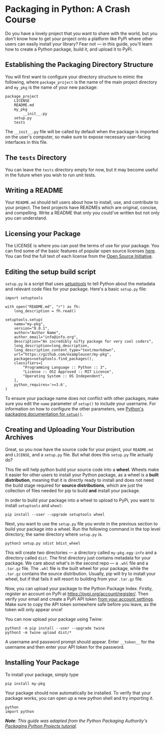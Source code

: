 
# Packaging in Python: A Crash Course

Do you have a lovely project that you want to share with the world, but you don't know how to get your project onto a platform like PyPi where other users can easily install your library? Fear not — in this guide, you'll learn how to create a Python package, build it, and upload it to PyPi.

## Establishing the Packaging Directory Structure

You will first want to configure your directory structure to mimic the following, where `package_project` is the name of the main project directory and `my_pkg` is the name of your new package:

    package_project
        LICENSE
        README.md
        my_pkg
            __init__.py
        setup.py
        tests

The `__init__.py` file will be called by default when the package is imported on the user's computer, so make sure to expose necessary user-facing interfaces in this file.

## The `tests` Directory
You can leave the `tests` directory empty for now, but it may become useful in the future when you wish to run unit tests.

## Writing a README
Your `README.md` should tell users about how to install, use, and contribute to your project. The best projects have READMEs which are original, concise, and compelling. Write a README that only you could've written but not only you can understand.

## Licensing your Package
The LICENSE is where you can post the terms of use for your package. You can find some of the basic features of popular open source licenses [here](https://tldrlegal.com). You can find the full text of each license from the [Open Source Initiative](https://opensource.org/licenses).

## Editing the setup build script
`setup.py` is a script that uses [setuptools](https://packaging.python.org/key_projects/#setuptools) to tell Python about the metadata and relevant code files for your package. Here's a basic `setup.py` file:

    import setuptools

    with open("README.md", "r") as fh:
        long_description = fh.read()

    setuptools.setup(
        name="my-pkg", 
        version="0.0.1",
        author="Author Name",
        author_email="info@info.org",
        description="An incredibly nifty package for very cool coders",
        long_description=long_description,
        long_description_content_type="text/markdown",
        url="https://github.com/exampleuser/my-pkg",
        packages=setuptools.find_packages(),
        classifiers=[
            "Programming Language :: Python :: 3",
            "License :: OSI Approved :: MIT License",
            "Operating System :: OS Independent",
        ],
        python_requires='>=3.6',
    )

To ensure your package name does not conflict with other packages, make sure you edit the `name` parameter of `setup()` to include your username. For information on how to configure the other parameters, see [Python's packaging documentation for `setup()`](https://packaging.python.org/guides/distributing-packages-using-setuptools/#setup-args).

## Creating and Uploading Your Distribution Archives

Great, so you now have the source code for your project, your `README.md` and `LICENSE`, and a `setup.py` file. But what does this `setup.py` file actually do? 

This file will help python build your source code into a **wheel**. Wheels make it easier for other users to install your Python package, as a wheel is a **built distribution**, meaning that it is directly ready to install and does not need the build stage required for **source distributions**, which are just the collection of files needed for pip to build **and** install your package. 

In order to build your package into a wheel to upload to PyPi, you want to install `setuptools` and `wheel`:
```
pip install --user --upgrade setuptools wheel
```

Next, you want to use the `setup.py` file you wrote in the previous section to build your package into a wheel. Run the following command in the top level directory, the same directory where `setup.py` is.
```
python3 setup.py sdist bdist_wheel
```

This will create two directories — a directory called `my-pkg.egg-info` and a directory called `dist`. The first directory just contains metadata for your package. We care about what's in the second repo — a `.whl` file and a `.tar.gz` file. The `.whl` file is the built wheel for your package, while the `.tar.gz` contains the source distribution. Usually, pip will try to install your wheel, but if that fails it will resort to building from your `.tar.gz` file.

Now, you can upload your package to the Python Package Index. Firstly, register an account on  PyPi at https://pypi.org/account/register/. Then verify your email and create a PyPi API token [from your account settings](https://pypi.org/manage/account/). Make sure to copy the API token somewhere safe before you leave, as the token will only appear once!

You can now upload your package using Twine:

```
python3 -m pip install --user --upgrade twine
python3 -m twine upload dist/*
```

A username and password prompt should appear. Enter `__token__` for the username and then enter your API token for the password.

## Installing Your Package

To install your package, simply type

```
pip install my-pkg
```

Your package should now automatically be installed. To verify that your package works, you can open up a new python shell and try importing it.

```
python
import python
```

_**Note**: This guide was adapted from the Python Packaging Authority's [Packaging Python Projects tutorial](https://packaging.python.org/tutorials/packaging-projects/)._
